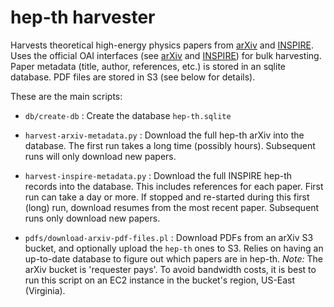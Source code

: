 # hep-th harvester

Harvests theoretical high-energy physics papers from
[arXiv](https://arxiv.org) and [INSPIRE](http://inspirehep.net).
Uses the official OAI interfaces (see
[arXiv](https://arxiv.org/help/bulk_data) and
[INSPIRE](https://inspirehep.net/info/hep/api)) for bulk harvesting.
Paper metadata (title, author, references, etc.) is stored in an
sqlite database. PDF files are stored in S3 (see below for details).

These are the main scripts:

* `db/create-db` : Create the database `hep-th.sqlite`

* `harvest-arxiv-metadata.py` : Download the full hep-th arXiv into 
  the database. The first run takes a long time (possibly hours).
  Subsequent runs will only download new papers.

* `harvest-inspire-metadata.py` : Download the full INSPIRE
  hep-th records into the database. This includes references for each paper.
  First run can take a day or more. If stopped and re-started during this
  first (long) run, download resumes from the most recent paper.
  Subsequent runs only download new papers.

* `pdfs/download-arxiv-pdf-files.pl` : Download PDFs from an arXiv S3
  bucket, and optionally upload the `hep-th` ones to S3.  Relies on
  having an up-to-date database to figure out which papers are in
  hep-th.  *Note:* The arXiv bucket is 'requester pays'. To avoid
  bandwidth costs, it is best to run this script on an EC2 instance in
  the bucket's region, US-East (Virginia).

